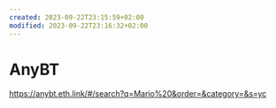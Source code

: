 ```yaml
---
created: 2023-09-22T23:15:59+02:00
modified: 2023-09-22T23:16:32+02:00
---
```


# AnyBT

https://anybt.eth.link/#/search?q=Mario%20&order=&category=&s=yc
